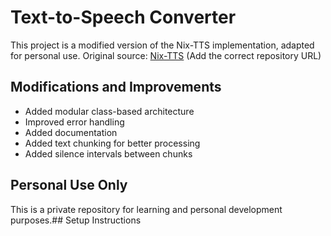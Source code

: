 # Text-to-Speech Converter

This project is a modified version of the Nix-TTS implementation, adapted for personal use.
Original source: [Nix-TTS](https://github.com/openai/nix-tts) (Add the correct repository URL)

## Modifications and Improvements
- Added modular class-based architecture
- Improved error handling
- Added documentation
- Added text chunking for better processing
- Added silence intervals between chunks

## Personal Use Only
This is a private repository for learning and personal development purposes.## Setup Instructions
